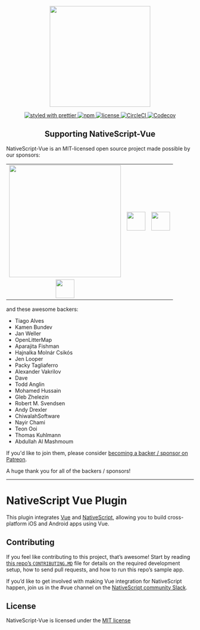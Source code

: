 <p align="center">
    <a href="https://nativescript-vue.org">
        <img src="https://art.nativescript-vue.org/NativeScript-Vue.svg" width="270">
    </a>
</p>

<p align="center">
    <a href="https://github.com/prettier/prettier">
       <img src="https://img.shields.io/badge/styled_with-prettier-ff69b4.svg" alt="styled with prettier">
    </a>
    <a href="https://www.npmjs.com/package/nativescript-vue">
       <img src="https://img.shields.io/npm/v/nativescript-vue.svg" alt="npm">
    </a>
    <a href="https://github.com/nativescript-vue/nativescript-vue/blob/master/LICENSE">
       <img src="https://img.shields.io/github/license/nativescript-vue/nativescript-vue.svg" alt="license">
    </a>
    <a href="https://circleci.com/gh/nativescript-vue/nativescript-vue/tree/master">
       <img src="https://img.shields.io/circleci/project/github/nativescript-vue/nativescript-vue.svg" alt="CircleCI">
    </a>
    <a href="https://codecov.io/gh/nativescript-vue/nativescript-vue">
       <img src="https://img.shields.io/codecov/c/github/nativescript-vue/nativescript-vue.svg" alt="Codecov">
    </a>
</p>

<h2 align="center">Supporting NativeScript-Vue</h2>

NativeScript-Vue is an MIT-licensed open source project made possible by our sponsors:

<!--sponsors-->
<table>
  <tbody>
    <tr>
      <td align="center" valign="middle">
        <a href="https://www.privateinternetaccess.com/?source=nativescript-vue-github" target="_blank">
          <img width="300px" src="https://art.nativescript-vue.org/sponsors/pia.png">
        </a>
      </td>
      <td align="center" valign="middle">
        <a href="https://kiwiirc.com/?source=nativescript-vue-github" target="_blank">
          <img height="50px" src="https://art.nativescript-vue.org/sponsors/kiwiirc.png?v=1">
        </a>
      </td>
      <td align="center" valign="middle">
        <a href="https://www.progress.com/?source=nativescript-vue-github" target="_blank">
          <img height="50px" src="https://art.nativescript-vue.org/sponsors/progress.png">
        </a>
      </td>
    </tr><tr></tr>
    <tr>
      <td align="center" valign="middle">
        <a href="https://yakaz.com/?source=nativescript-vue-github" target="_blank">
          <img height="50px" src="https://art.nativescript-vue.org/sponsors/yakaz.png">
        </a>
      </td>
      <td></td>
      <td></td>
    </tr>
  </tbody>
</table>
<!--/sponsors-->

and these awesome backers:

- Tiago Alves
- Kamen Bundev
- Jan Weller
- OpenLitterMap
- Aparajita Fishman
- Hajnalka Molnár Csikós
- Jen Looper
- Packy Tagliaferro
- Alexander Vakrilov
- Dave
- Todd Anglin
- Mohamed Hussain
- Gleb Zhelezin
- Robert M. Svendsen
- Andy Drexler
- ChiwalahSoftware
- Nayir Chami
- Teon Ooi
- Thomas Kuhlmann
- Abdullah Al Mashmoum

If you'd like to join them, please consider [becoming a backer / sponsor on Patreon](https://www.patreon.com/rigor789).

A huge thank you for all of the backers / sponsors!

---

# NativeScript Vue Plugin

This plugin integrates [Vue](https://vuejs.org/) and [NativeScript](https://www.nativescript.org/), allowing you to build cross-platform iOS and Android apps using Vue.

## Contributing

If you feel like contributing to this project, that’s awesome! Start by reading [this repo’s `CONTRIBUTING.MD`](https://github.com/rigor789/nativescript-vue/blob/master/CONTRIBUTING.md) file for details on the required development setup, how to send pull requests, and how to run this repo’s sample app.

If you’d like to get involved with making Vue integration for NativeScript happen, join us in the #vue channel on the [NativeScript community Slack](http://tinyurl.com/nativescriptSlack). 

## License

NativeScript-Vue is licensed under the [MIT license](https://github.com/rigor789/nativescript-vue/blob/master/LICENSE)
